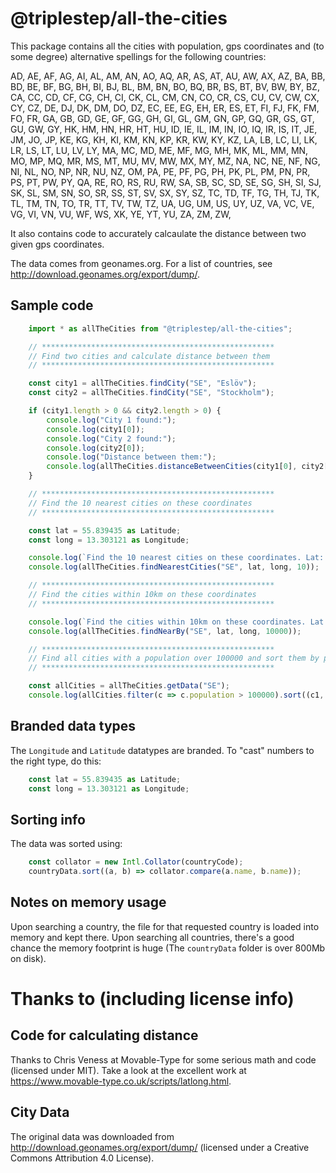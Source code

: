 # @triplestep/all-the-cities

This package contains all the cities with population, gps coordinates and (to some degree) alternative spellings for the following countries:

AD,	AE,	AF,	AG,	AI,	AL,	AM,	AN,	AO,	AQ,	AR,	AS,	AT,	AU,	AW,	AX,	AZ,	BA,	BB,	BD,	BE,	BF,	BG,	BH,	BI,	BJ,	BL,	BM,	BN,	BO,	BQ,	BR,	BS,	BT,	BV,	BW,	BY,	BZ,	CA,	CC,	CD,	CF,	CG,	CH,	CI,	CK,	CL,	CM,	CN,	CO,	CR,	CS,	CU,	CV,	CW,	CX,	CY,	CZ,	DE,	DJ,	DK,	DM,	DO,	DZ,	EC,	EE,	EG,	EH,	ER,	ES,	ET,	FI,	FJ,	FK,	FM,	FO,	FR,	GA,	GB,	GD,	GE,	GF,	GG,	GH,	GI,	GL,	GM,	GN,	GP,	GQ,	GR,	GS,	GT,	GU,	GW,	GY,	HK,	HM,	HN,	HR,	HT,	HU,	ID,	IE,	IL,	IM,	IN,	IO,	IQ,	IR,	IS,	IT,	JE,	JM,	JO,	JP,	KE,	KG,	KH,	KI,	KM,	KN,	KP,	KR,	KW,	KY,	KZ,	LA,	LB,	LC,	LI,	LK,	LR,	LS,	LT,	LU,	LV,	LY,	MA,	MC,	MD,	ME,	MF,	MG,	MH,	MK,	ML,	MM,	MN,	MO,	MP,	MQ,	MR,	MS,	MT,	MU,	MV,	MW,	MX,	MY,	MZ,	NA,	NC,	NE,	NF,	NG,	NI,	NL,	NO,	NP,	NR,	NU,	NZ,	OM,	PA,	PE,	PF,	PG,	PH,	PK,	PL,	PM,	PN,	PR,	PS,	PT,	PW,	PY,	QA,	RE,	RO,	RS,	RU,	RW,	SA,	SB,	SC,	SD,	SE,	SG,	SH,	SI,	SJ,	SK,	SL,	SM,	SN,	SO,	SR,	SS,	ST,	SV,	SX,	SY,	SZ,	TC,	TD,	TF,	TG,	TH,	TJ,	TK,	TL,	TM,	TN,	TO,	TR,	TT,	TV,	TW,	TZ,	UA,	UG,	UM,	US,	UY,	UZ,	VA,	VC,	VE,	VG,	VI,	VN,	VU,	WF,	WS,	XK,	YE,	YT,	YU,	ZA,	ZM,	ZW,

It also contains code to accurately calcaulate the distance between two given gps coordinates.

The data comes from geonames.org. For a list of countries, see <http://download.geonames.org/export/dump/>.


## Sample code

```typescript
	import * as allTheCities from "@triplestep/all-the-cities";

	// ****************************************************
	// Find two cities and calculate distance between them
	// ****************************************************

	const city1 = allTheCities.findCity("SE", "Eslöv");
	const city2 = allTheCities.findCity("SE", "Stockholm");

	if (city1.length > 0 && city2.length > 0) {
		console.log("City 1 found:");
		console.log(city1[0]);
		console.log("City 2 found:");
		console.log(city2[0]);
		console.log("Distance between them:");
		console.log(allTheCities.distanceBetweenCities(city1[0], city2[0]));
	}

	// ****************************************************
	// Find the 10 nearest cities on these coordinates
	// ****************************************************

	const lat = 55.839435 as Latitude;
	const long = 13.303121 as Longitude;

	console.log(`Find the 10 nearest cities on these coordinates. Lat: ${lat}, Long: ${long}`);
	console.log(allTheCities.findNearestCities("SE", lat, long, 10));

	// ****************************************************
	// Find the cities within 10km on these coordinates
	// ****************************************************

	console.log(`Find the cities within 10km on these coordinates. Lat: ${lat}, Long: ${long}`);
	console.log(allTheCities.findNearBy("SE", lat, long, 10000));

	// ****************************************************
	// Find all cities with a population over 100000 and sort them by population
	// ****************************************************

	const allCities = allTheCities.getData("SE");
	console.log(allCities.filter(c => c.population > 100000).sort((c1, c2) => c2.population - c1.population).map(c => c.name));

```

## Branded data types

The `Longitude` and `Latitude` datatypes are branded. To "cast" numbers to the right type, do this:

```typescript
	const lat = 55.839435 as Latitude;
	const long = 13.303121 as Longitude;
```

## Sorting info

The data was sorted using:

```typescript
	const collator = new Intl.Collator(countryCode);
	countryData.sort((a, b) => collator.compare(a.name, b.name));
```

## Notes on memory usage

Upon searching a country, the file for that requested country is loaded into memory and kept there. Upon searching all countries, there's a good chance the memory footprint is huge (The `countryData` folder is over 800Mb on disk).

# Thanks to (including license info)

## Code for calculating distance

Thanks to Chris Veness at Movable-Type for some serious math and code (licensed under MIT). Take a look at the excellent work at <https://www.movable-type.co.uk/scripts/latlong.html>.

## City Data

The original data was downloaded from <http://download.geonames.org/export/dump/> (licensed under a Creative Commons Attribution 4.0 License).
